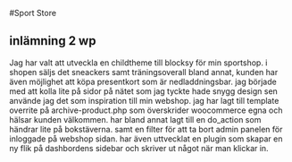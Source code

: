 #Sport Store
## inlämning 2 wp

Jag har valt att utveckla en childtheme till blocksy för min sportshop.
i shopen säljs det sneackers samt träningsoverall bland annat, kunden har även möjlighet att köpa presentkort som är nedladdningsbar.
jag började med att kolla lite på sidor på nätet som jag tyckte hade snygg design sen använde jag det som inspiration till min webshop. 
jag har lagt till template overrite på archive-product.php som överskrider woocommerce egna och hälsar kunden välkommen.
har bland annat lagt till en do_action som händrar lite på bokstäverna. samt en filter för att ta bort admin panelen för inloggade på webshop sidan.
har även uttvecklat en plugin som skapar en ny flik på dashbordens sidebar och skriver ut något när man klickar in.

